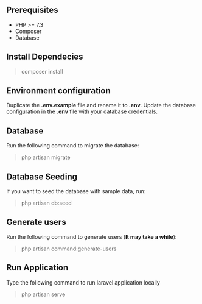 ## Prerequisites
- PHP >= 7.3
- Composer
- Database

## Install Dependecies
>composer install

## Environment configuration
Duplicate the __.env.example__ file and rename it to __.env__.
Update the database configuration in the __.env__ file with your database credentials.

## Database 
Run the following command to migrate the database:
>php artisan migrate

## Database Seeding
If you want to seed the database with sample data, run:
>php artisan db:seed

## Generate users
Run the following command to generate users (__It may take a while__):
>php artisan command:generate-users

## Run Application
Type the following command to run laravel application locally
>php artisan serve


